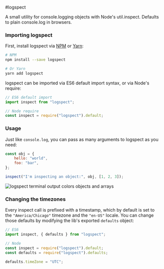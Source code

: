 #logspect

A small utility for console.logging objects with Node's util.inspect. Defaults to plain console.log in browsers.

### Importing logspect

First, install logspect via [NPM](https://npmjs.com/package/logspect) or [Yarn](https://github.com/yarnpkg/yarn):

```bash
# NPM
npm install --save logspect

# Or Yarn
yarn add logspect
```

logspect can be imported via ES6 default import syntax, or via Node's require:

```js
// ES6 default import
import inspect from "logspect";

// Node require
const inspect = require("logspect").default;
```

### Usage

Just like `console.log`, you can pass as many arguments to logspect as you need:

```js
const obj = {
    hello: "world",
    foo: "bar",
};

inspect("I'm inspecting an object:", obj, [1, 2, 3]);
```

![logspect terminal output colors objects and arrays](https://i.imgur.com/Of4YR14.png)

### Changing the timezones

Every inspect call is prefixed with a timestamp, which by default is set to the `"America/Chicago"` timezone and the `"en-US"` locale. You can change those defaults by modifying the lib's exported `defaults` object:

```js
// ES6 
import inspect, { defaults } from "logspect";

// Node
const inspect = require("logspect").default;
const defaults = require("logspect").defaults;

defaults.timeZone = "UTC";
```